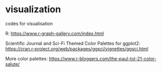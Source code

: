 # visualization
codes for visualisation

R: 
https://www.r-graph-gallery.com/index.html

Scientific Journal and Sci-Fi Themed Color Palettes for ggplot2: 
https://cran.r-project.org/web/packages/ggsci/vignettes/ggsci.html

More color palettes:
https://www.r-bloggers.com/the-paul-tol-21-color-salute/
